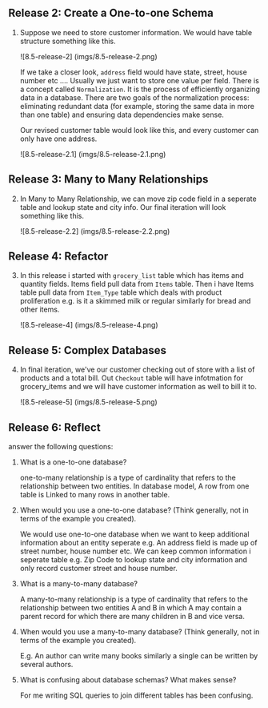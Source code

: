 ## Release 2: Create a One-to-one Schema

1. Suppose we need to store customer information. We would have table structure something like this.

    ![8.5-release-2]
    (imgs/8.5-release-2.png)

    If we take a closer look, `address` field would have state, street, house number etc .... Usually we just want to store one value per field. There is a concept called `Normalization`. It is the process of efficiently organizing data in a database. There are two goals of the normalization process: eliminating redundant data (for example, storing the same data in more than one table) and ensuring data dependencies make sense. 

    Our revised customer table would look like this, and every customer can only have one address. 

    ![8.5-release-2.1]
    (imgs/8.5-release-2.1.png)

## Release 3: Many to Many Relationships

2. In Many to Many Relationship, we can move zip code field in a seperate table and lookup state and city info. Our final iteration will look something like this.

    ![8.5-release-2.2]
    (imgs/8.5-release-2.2.png)

## Release 4: Refactor

3. In this release i started with `grocery_list` table which has items and quantity fields. Items field pull data from `Items` table. Then i have Items table pull data from `Item_Type` table which deals with product proliferation e.g. is it a skimmed milk or regular similarly for bread and other items. 

    ![8.5-release-4]
    (imgs/8.5-release-4.png)

## Release 5: Complex Databases

4. In final iteration, we've our customer checking out of store with a list of products and a total bill. Out `Checkout` table will have infotmation for grocery_items and we will have customer information as well to bill it to. 

    ![8.5-release-5]
    (imgs/8.5-release-5.png)

## Release 6: Reflect

answer the following questions:

1. What is a one-to-one database?
    
    one-to-many relationship is a type of cardinality that refers to the relationship between two entities. In database model, A row from one table is Linked to many rows in another table.
2. When would you use a one-to-one database? (Think generally, not in terms of the example you created).
    
    We would use one-to-one database when we want to keep additional information about an entity seperate e.g. An address field is made up of street number, house number etc. We can keep common information i seperate table e.g. Zip Code to lookup state and city information and only record customer street and house number.
3. What is a many-to-many database?
    
    A many-to-many relationship is a type of cardinality that refers to the relationship between two entities A and B in which A may contain a parent record for which there are many children in B and vice versa.
4. When would you use a many-to-many database? (Think generally, not in terms of the example you created).
    
    E.g. An author can write many books similarly a single can be written by several authors.
5. What is confusing about database schemas? What makes sense?
    
    For me writing SQL queries to join different tables has been confusing.
